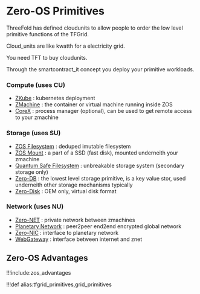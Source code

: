 # Zero-OS Primitives

<!-- !!!include:zos_intro_text

![](img/zos_overview_compute_storage.jpg)

![](img/zos_network_overview.jpg)

## Primitive Functions -->

ThreeFold has defined cloudunits to allow people to order the low level primitive functions of the TFGrid.

Cloud_units are like kwatth for a electricity grid.

You need TFT to buy cloudunits.

Through the smartcontract_it concept you deploy your primitive workloads.

### Compute (uses CU)

- [ZKube](zkube) : kubernetes deployment
- [ZMachine](zmachine) : the container or virtual machine running inside ZOS
- [CoreX](corex) : process manager (optional), can be used to get remote access to your zmachine

### Storage (uses SU)

- [ZOS Filesystem](zos_fs) : deduped imutable filesystem
- [ZOS Mount](zmount) : a part of a SSD (fast disk), mounted underneith your zmachine
- [Quantum Safe Filesystem](qsfs) : unbreakable storage system (secondary storage only)
- [Zero-DB](zdb) : the lowest level storage primitive, is a key value stor, used underneith other storage mechanisms typically
- [Zero-Disk](zdisk) : OEM only, virtual disk format

### Network (uses NU)

- [Zero-NET](znet) : private network between zmachines
- [Planetary Network](planetary_network) : peer2peer end2end encrypted global network
- [Zero-NIC](znic) : interface to planetary network
- [WebGateway](webgw) : interface between internet and znet
<!-- - [Peer2Peer Agent](p2pagent) : p2p agent terminates the traffic coming from the webgw. -->

## Zero-OS Advantages

!!!include:zos_advantages


!!!def alias:tfgrid_primitives,grid_primitives


